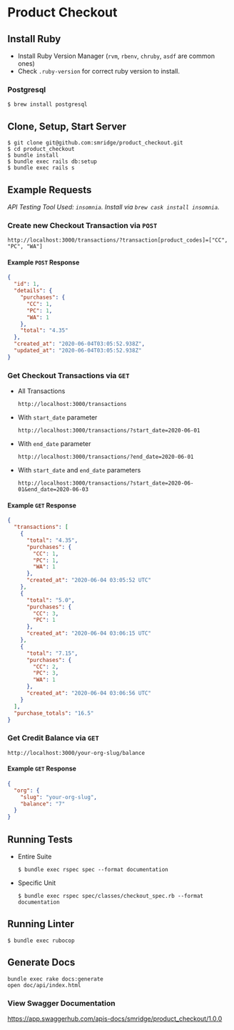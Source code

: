 # Product Checkout

## Install Ruby
  - Install Ruby Version Manager (`rvm`, `rbenv`, `chruby`, `asdf` are common ones)
  - Check `.ruby-version` for correct ruby version to install.

### Postgresql
```
$ brew install postgresql
```

## Clone, Setup, Start Server
```
$ git clone git@github.com:smridge/product_checkout.git
$ cd product_checkout
$ bundle install
$ bundle exec rails db:setup
$ bundle exec rails s
```

## Example Requests
*API Testing Tool Used: `insomnia`. Install via `brew cask install insomnia`.*

### Create new Checkout Transaction via `POST`
```
http://localhost:3000/transactions/?transaction[product_codes]=["CC", "PC", "WA"]
```

#### Example `POST` Response
```json
{
  "id": 1,
  "details": {
    "purchases": {
      "CC": 1,
      "PC": 1,
      "WA": 1
    },
    "total": "4.35"
  },
  "created_at": "2020-06-04T03:05:52.938Z",
  "updated_at": "2020-06-04T03:05:52.938Z"
}
```

### Get Checkout Transactions via `GET`
- All Transactions
  ```
  http://localhost:3000/transactions
  ```

- With `start_date` parameter
  ```
  http://localhost:3000/transactions/?start_date=2020-06-01
  ```

- With `end_date` parameter
  ```
  http://localhost:3000/transactions/?end_date=2020-06-01
  ```

- With `start_date` and `end_date` parameters
  ```
  http://localhost:3000/transactions/?start_date=2020-06-01&end_date=2020-06-03
  ```

#### Example `GET` Response
```json
{
  "transactions": [
    {
      "total": "4.35",
      "purchases": {
        "CC": 1,
        "PC": 1,
        "WA": 1
      },
      "created_at": "2020-06-04 03:05:52 UTC"
    },
    {
      "total": "5.0",
      "purchases": {
        "CC": 3,
        "PC": 1
      },
      "created_at": "2020-06-04 03:06:15 UTC"
    },
    {
      "total": "7.15",
      "purchases": {
        "CC": 2,
        "PC": 3,
        "WA": 1
      },
      "created_at": "2020-06-04 03:06:56 UTC"
    }
  ],
  "purchase_totals": "16.5"
}
```

### Get Credit Balance via `GET`
```
http://localhost:3000/your-org-slug/balance
```

#### Example `GET` Response
```json
{
  "org": {
    "slug": "your-org-slug",
    "balance": "7"
  }
}
```

## Running Tests
- Entire Suite
  ```
  $ bundle exec rspec spec --format documentation
  ```

- Specific Unit
  ```
  $ bundle exec rspec spec/classes/checkout_spec.rb --format documentation
  ```

## Running Linter
```
$ bundle exec rubocop
```

## Generate Docs
```
bundle exec rake docs:generate
open doc/api/index.html
```

### View Swagger Documentation
https://app.swaggerhub.com/apis-docs/smridge/product_checkout/1.0.0
